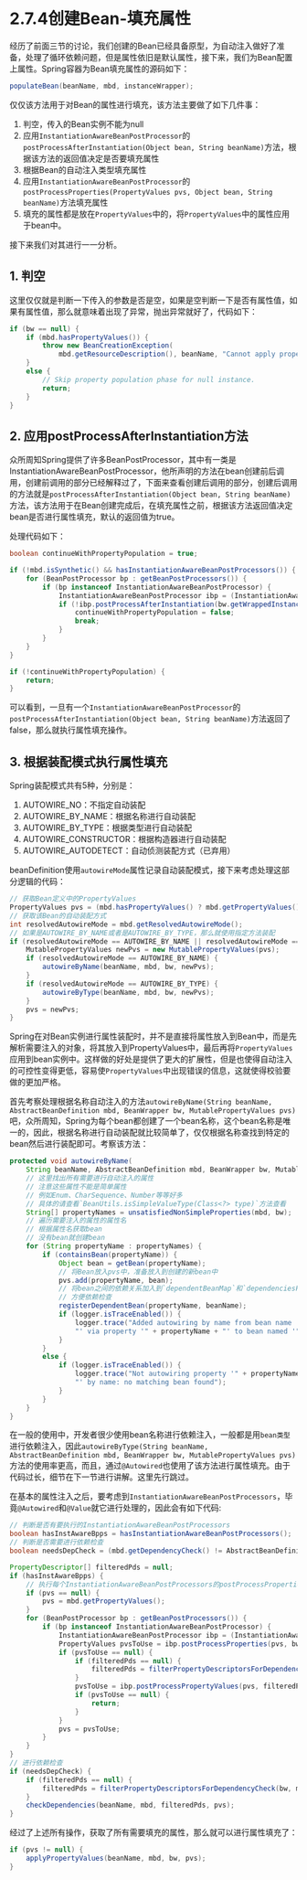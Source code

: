 # 2.7.4创建Bean-填充属性

经历了前面三节的讨论，我们创建的Bean已经具备原型，为自动注入做好了准备，处理了循环依赖问题，但是属性依旧是默认属性，接下来，我们为Bean配置上属性。Spring容器为Bean填充属性的源码如下：

```java
populateBean(beanName, mbd, instanceWrapper);
```

仅仅该方法用于对Bean的属性进行填充，该方法主要做了如下几件事：

1. 判空，传入的Bean实例不能为null
2. 应用`InstantiationAwareBeanPostProcessor`的`postProcessAfterInstantiation(Object bean, String beanName)`方法，根据该方法的返回值决定是否要填充属性
3. 根据Bean的自动注入类型填充属性
4. 应用`InstantiationAwareBeanPostProcessor`的`postProcessProperties(PropertyValues pvs, Object bean, String beanName)`方法填充属性
5. 填充的属性都是放在`PropertyValues`中的，将`PropertyValues`中的属性应用于bean中。

接下来我们对其进行一一分析。

## 1. 判空

这里仅仅就是判断一下传入的参数是否是空，如果是空判断一下是否有属性值，如果有属性值，那么就意味着出现了异常，抛出异常就好了，代码如下：

```java
if (bw == null) {
    if (mbd.hasPropertyValues()) {
        throw new BeanCreationException(
            mbd.getResourceDescription(), beanName, "Cannot apply property values to null instance");
    }
    else {
        // Skip property population phase for null instance.
        return;
    }
}
```

## 2. 应用postProcessAfterInstantiation方法

众所周知Spring提供了许多BeanPostProcessor，其中有一类是InstantiationAwareBeanPostProcessor，他所声明的方法在bean创建前后调用，创建前调用的部分已经解释过了，下面来查看创建后调用的部分，创建后调用的方法就是`postProcessAfterInstantiation(Object bean, String beanName)`方法，该方法用于在Bean创建完成后，在填充属性之前，根据该方法返回值决定bean是否进行属性填充，默认的返回值为true。

处理代码如下：

```java
boolean continueWithPropertyPopulation = true;

if (!mbd.isSynthetic() && hasInstantiationAwareBeanPostProcessors()) {
    for (BeanPostProcessor bp : getBeanPostProcessors()) {
        if (bp instanceof InstantiationAwareBeanPostProcessor) {
            InstantiationAwareBeanPostProcessor ibp = (InstantiationAwareBeanPostProcessor) bp;
            if (!ibp.postProcessAfterInstantiation(bw.getWrappedInstance(), beanName)) {
                continueWithPropertyPopulation = false;
                break;
            }
        }
    }
}

if (!continueWithPropertyPopulation) {
    return;
}
```

可以看到，一旦有一个`InstantiationAwareBeanPostProcessor`的`postProcessAfterInstantiation(Object bean, String beanName)`方法返回了false，那么就执行属性填充操作。

## 3. 根据装配模式执行属性填充

Spring装配模式共有5种，分别是：

1. AUTOWIRE_NO：不指定自动装配
2. AUTOWIRE_BY_NAME：根据名称进行自动装配
3. AUTOWIRE_BY_TYPE：根据类型进行自动装配
4. AUTOWIRE_CONSTRUCTOR：根据构造器进行自动装配
5. AUTOWIRE_AUTODETECT：自动侦测装配方式（已弃用）

beanDefinition使用`autowireMode`属性记录自动装配模式，接下来考虑处理这部分逻辑的代码：

```java
// 获取Bean定义中的PropertyValues
PropertyValues pvs = (mbd.hasPropertyValues() ? mbd.getPropertyValues() : null);
// 获取该Bean的自动装配方式
int resolvedAutowireMode = mbd.getResolvedAutowireMode();
// 如果是AUTOWIRE_BY_NAME或者是AUTOWIRE_BY_TYPE，那么就使用指定方法装配
if (resolvedAutowireMode == AUTOWIRE_BY_NAME || resolvedAutowireMode == AUTOWIRE_BY_TYPE) {
    MutablePropertyValues newPvs = new MutablePropertyValues(pvs);
    if (resolvedAutowireMode == AUTOWIRE_BY_NAME) {
        autowireByName(beanName, mbd, bw, newPvs);
    }
    if (resolvedAutowireMode == AUTOWIRE_BY_TYPE) {
        autowireByType(beanName, mbd, bw, newPvs);
    }
    pvs = newPvs;
}
```

Spring在对Bean实例进行属性装配时，并不是直接将属性放入到Bean中，而是先解析需要注入的对象，将其放入到PropertyValues中，最后再将`PropertyValues`应用到bean实例中。这样做的好处是提供了更大的扩展性，但是也使得自动注入的可控性变得更低，容易使`PropertyValues`中出现错误的信息，这就使得校验要做的更加严格。

首先考察处理根据名称自动注入的方法`autowireByName(String beanName, AbstractBeanDefinition mbd, BeanWrapper bw, MutablePropertyValues pvs)`吧，众所周知，Spring为每个bean都创建了一个bean名称，这个bean名称是唯一的，因此，根据名称进行自动装配就比较简单了，仅仅根据名称查找到特定的bean然后进行装配即可。考察该方法：

```java
protected void autowireByName(
    String beanName, AbstractBeanDefinition mbd, BeanWrapper bw, MutablePropertyValues pvs) {
    // 这里找出所有需要进行自动注入的属性
    // 注意这些属性不能是简单属性
    // 例如Enum、CharSequence、Number等等好多
    // 具体的请查看`BeanUtils.isSimpleValueType(Class<?> type)`方法查看
    String[] propertyNames = unsatisfiedNonSimpleProperties(mbd, bw);
    // 遍历需要注入的属性的属性名
    // 根据属性名获取bean
    // 没有bean就创建bean
    for (String propertyName : propertyNames) {
        if (containsBean(propertyName)) {
            Object bean = getBean(propertyName);
            // 将Bean放入pvs中，准备放入到创建的新bean中
            pvs.add(propertyName, bean);
            // 将bean之间的依赖关系加入到`dependentBeanMap`和`dependenciesForBeanMap`中
            // 方便依赖检查
            registerDependentBean(propertyName, beanName);
            if (logger.isTraceEnabled()) {
                logger.trace("Added autowiring by name from bean name '" + beanName +
                "' via property '" + propertyName + "' to bean named '" + propertyName + "'");
            }
        }
        else {
            if (logger.isTraceEnabled()) {
                logger.trace("Not autowiring property '" + propertyName + "' of bean '" + beanName +
                "' by name: no matching bean found");
            }
        }
    }
}
```

在一般的使用中，开发者很少使用bean名称进行依赖注入，一般都是用`bean类型`进行依赖注入，因此`autowireByType(String beanName, AbstractBeanDefinition mbd, BeanWrapper bw, MutablePropertyValues pvs)`方法的使用率更高，而且，通过`@Autowired`也使用了该方法进行属性填充。由于代码过长，细节在下一节进行讲解。这里先行跳过。

在基本的属性注入之后，要考虑到`InstantiationAwareBeanPostProcessors`，毕竟`@Autowired`和`@Value`就它进行处理的，因此会有如下代码:

```java
// 判断是否有要执行的InstantiationAwareBeanPostProcessors
boolean hasInstAwareBpps = hasInstantiationAwareBeanPostProcessors();
// 判断是否需要进行依赖检查
boolean needsDepCheck = (mbd.getDependencyCheck() != AbstractBeanDefinition.DEPENDENCY_CHECK_NONE);

PropertyDescriptor[] filteredPds = null;
if (hasInstAwareBpps) {
    // 执行每个InstantiationAwareBeanPostProcessors的postProcessProperties(PropertyValues pvs, Object bean, String beanName)方法
    if (pvs == null) {
        pvs = mbd.getPropertyValues();
    }  
    for (BeanPostProcessor bp : getBeanPostProcessors()) {
        if (bp instanceof InstantiationAwareBeanPostProcessor) {
            InstantiationAwareBeanPostProcessor ibp = (InstantiationAwareBeanPostProcessor) bp;
            PropertyValues pvsToUse = ibp.postProcessProperties(pvs, bw.getWrappedInstance(), beanName);
            if (pvsToUse == null) {
                if (filteredPds == null) {
                    filteredPds = filterPropertyDescriptorsForDependencyCheck(bw, mbd.allowCaching);
                }
                pvsToUse = ibp.postProcessPropertyValues(pvs, filteredPds, bw.getWrappedInstance(), beanName);
                if (pvsToUse == null) {
                    return;
                }
            }
            pvs = pvsToUse;
        }
    }
}
// 进行依赖检查
if (needsDepCheck) {
    if (filteredPds == null) {
        filteredPds = filterPropertyDescriptorsForDependencyCheck(bw, mbd.allowCaching);
    }
    checkDependencies(beanName, mbd, filteredPds, pvs);
}
```

经过了上述所有操作，获取了所有需要填充的属性，那么就可以进行属性填充了：

```java
if (pvs != null) {
    applyPropertyValues(beanName, mbd, bw, pvs);
}
```
